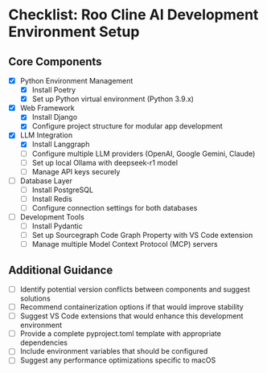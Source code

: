 # Checklist: Roo Cline AI Development Environment Setup

## Core Components

* [x] Python Environment Management
	+ [x] Install Poetry
	+ [x] Set up Python virtual environment (Python 3.9.x)
* [x] Web Framework
	+ [x] Install Django
	+ [x] Configure project structure for modular app development
* [x] LLM Integration
	+ [x] Install Langgraph
	+ [ ] Configure multiple LLM providers (OpenAI, Google Gemini, Claude)
	+ [ ] Set up local Ollama with deepseek-r1 model
	+ [ ] Manage API keys securely
* [ ] Database Layer
	+ [ ] Install PostgreSQL
	+ [ ] Install Redis
	+ [ ] Configure connection settings for both databases
* [ ] Development Tools
	+ [ ] Install Pydantic
	+ [ ] Set up Sourcegraph Code Graph Property with VS Code extension
	+ [ ] Manage multiple Model Context Protocol (MCP) servers

## Additional Guidance

* [ ] Identify potential version conflicts between components and suggest solutions
* [ ] Recommend containerization options if that would improve stability
* [ ] Suggest VS Code extensions that would enhance this development environment
* [ ] Provide a complete pyproject.toml template with appropriate dependencies
* [ ] Include environment variables that should be configured
* [ ] Suggest any performance optimizations specific to macOS